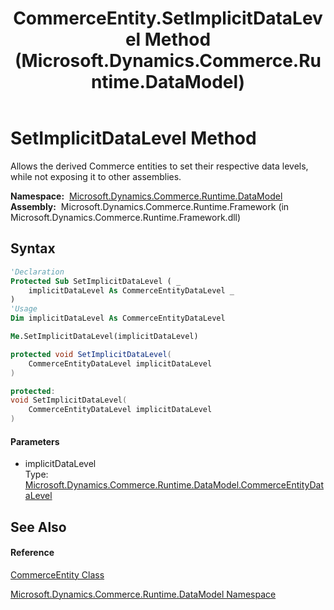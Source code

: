 ﻿---
title: CommerceEntity.SetImplicitDataLevel Method  (Microsoft.Dynamics.Commerce.Runtime.DataModel)
TOCTitle: SetImplicitDataLevel Method
ms:assetid: M:Microsoft.Dynamics.Commerce.Runtime.DataModel.CommerceEntity.SetImplicitDataLevel(Microsoft.Dynamics.Commerce.Runtime.DataModel.CommerceEntityDataLevel)
ms:mtpsurl: https://technet.microsoft.com/en-us/library/microsoft.dynamics.commerce.runtime.datamodel.commerceentity.setimplicitdatalevel(v=AX.60)
ms:contentKeyID: 62202572
ms.date: 05/18/2015
mtps_version: v=AX.60
f1_keywords:
- Microsoft.Dynamics.Commerce.Runtime.DataModel.CommerceEntity.SetImplicitDataLevel
dev_langs:
- CSharp
- C++
- VB
---

# SetImplicitDataLevel Method

Allows the derived Commerce entities to set their respective data levels, while not exposing it to other assemblies.

**Namespace:**  [Microsoft.Dynamics.Commerce.Runtime.DataModel](microsoft-dynamics-commerce-runtime-datamodel-namespace.md)  
**Assembly:**  Microsoft.Dynamics.Commerce.Runtime.Framework (in Microsoft.Dynamics.Commerce.Runtime.Framework.dll)

## Syntax

``` vb
'Declaration
Protected Sub SetImplicitDataLevel ( _
    implicitDataLevel As CommerceEntityDataLevel _
)
'Usage
Dim implicitDataLevel As CommerceEntityDataLevel

Me.SetImplicitDataLevel(implicitDataLevel)
```

``` csharp
protected void SetImplicitDataLevel(
    CommerceEntityDataLevel implicitDataLevel
)
```

``` c++
protected:
void SetImplicitDataLevel(
    CommerceEntityDataLevel implicitDataLevel
)
```

#### Parameters

  - implicitDataLevel  
    Type: [Microsoft.Dynamics.Commerce.Runtime.DataModel.CommerceEntityDataLevel](commerceentitydatalevel-enumeration-microsoft-dynamics-commerce-runtime-datamodel.md)  

## See Also

#### Reference

[CommerceEntity Class](commerceentity-class-microsoft-dynamics-commerce-runtime-datamodel.md)

[Microsoft.Dynamics.Commerce.Runtime.DataModel Namespace](microsoft-dynamics-commerce-runtime-datamodel-namespace.md)

